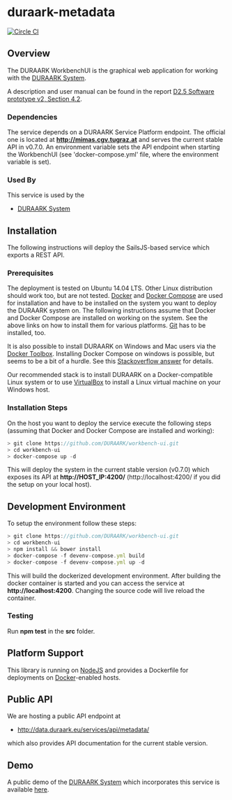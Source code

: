 # duraark-metadata

[![Circle CI](https://circleci.com/gh/DURAARK/workbench-ui.svg?style=svg)](https://circleci.com/gh/DURAARK/workbench-ui)

## Overview

The DURAARK WorkbenchUI is the graphical web application for working with the [DURAARK System](https://github.com/DURAARK/duraark-system/).

A description and user manual can be found in the report [D2.5 Software prototype v2, Section 4.2](http://duraark.eu/wp-content/uploads/2015/08/DURAARK_D2_5_final.pdf).

### Dependencies

The service depends on a DURAARK Service Platform endpoint. The official one is located at **http://mimas.cgv.tugraz.at** and serves the current stable API in v0.7.0. An environment variable sets the API endpoint when starting the WorkbenchUI (see 'docker-compose.yml' file, where the environment variable is set).

### Used By

This service is used by the

* [DURAARK System](https://github.com/duraark/duraark-system)

## Installation

The following instructions will deploy the SailsJS-based service which exports a REST API.

### Prerequisites

The deployment is tested on Ubuntu 14.04 LTS. Other Linux distribution should work too, but are not tested. [Docker](https://docs.docker.com/userguide/) and [Docker Compose](https://docs.docker.com/compose/) are used for installation and have to be installed on the system you want to deploy the DURAARK system on. The following instructions assume that Docker and Docker Compose are installed on working on the system. See the above links on how to install them for various platforms. [Git](https://git-scm.com/downloads) has to be installed, too.

It is also possible to install DURAARK on Windows and Mac users via the [Docker Toolbox](https://docs.docker.com/installation/windows/). Installing Docker Compose on windows is possible, but seems to be a bit of a hurdle. See this [Stackoverflow answer](http://stackoverflow.com/questions/29289785/how-to-install-docker-compose-on-windows) for details.

Our recommended stack is to install DURAARK on a Docker-compatible Linux system or to use [VirtualBox](https://www.virtualbox.org/) to install a Linux virtual machine on your Windows host.

### Installation Steps

On the host you want to deploy the service execute the following steps (assuming that Docker and Docker Compose are installed and working):

```js
> git clone https://github.com/DURAARK/workbench-ui.git
> cd workbench-ui
> docker-compose up -d
```

This will deploy the system in the current stable version (v0.7.0) which exposes its API at **http://HOST_IP:4200/** (http://localhost:4200/ if you did the setup on your local host).

## Development Environment

To setup the environment follow these steps:

```js
> git clone https://github.com/DURAARK/workbench-ui.git
> cd workbench-ui
> npm install && bower install
> docker-compose -f devenv-compose.yml build
> docker-compose -f devenv-compose.yml up -d
```

This will build the dockerized development environment. After building the docker container is started and you can access the service at **http://localhost:4200**. Changing the source code will live reload the container.

### Testing

Run **npm test** in the **src** folder.

## Platform Support

This library is running on [NodeJS](https://nodejs.org/) and provides a Dockerfile for deployments on [Docker](https://www.docker.com/)-enabled hosts.

## Public API

We are hosting a public API endpoint at

* http://data.duraark.eu/services/api/metadata/

which also provides API documentation for the current stable version.

## Demo

A public demo of the [DURAARK System](http://github.com/duraark/duraark-system) which incorporates this service is available [here](http://workbench.duraark.eu).
